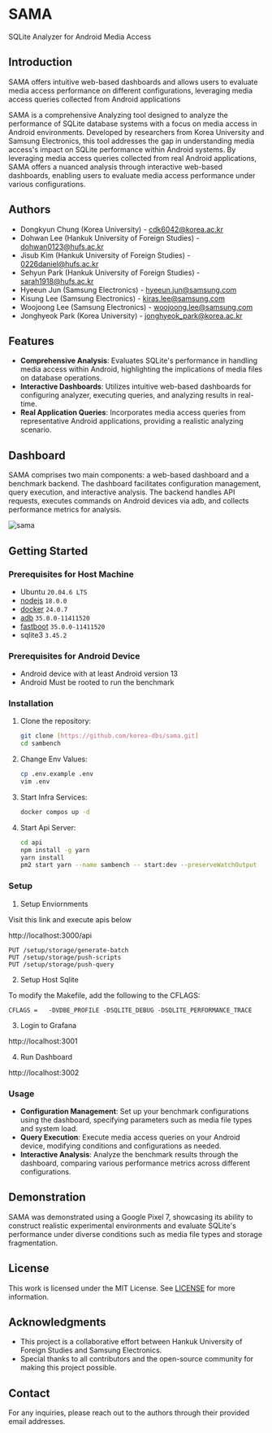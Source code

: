# SAMA

SQLite Analyzer for Android Media Access

## Introduction

SAMA offers intuitive web-based dashboards and allows users to evaluate media access performance on different configurations, leveraging media access queries collected from Android applications

SAMA is a comprehensive Analyzing tool designed to analyze the performance of SQLite database systems with a focus on media access in Android environments. Developed by researchers from Korea University and Samsung Electronics, this tool addresses the gap in understanding media access's impact on SQLite performance within Android systems. By leveraging media access queries collected from real Android applications, SAMA offers a nuanced analysis through interactive web-based dashboards, enabling users to evaluate media access performance under various configurations.

## Authors
- Dongkyun Chung (Korea University) - <cdk6042@korea.ac.kr>
- Dohwan Lee (Hankuk University of Foreign Studies) - <dohwan0123@hufs.ac.kr>
- Jisub Kim (Hankuk University of Foreign Studies) - <0226daniel@hufs.ac.kr>
- Sehyun Park (Hankuk University of Foreign Studies) - <sarah1918@hufs.ac.kr>
- Hyeeun Jun (Samsung Electronics) - <hyeeun.jun@samsung.com>
- Kisung Lee (Samsung Electronics) - <kiras.lee@samsung.com>
- Woojoong Lee (Samsung Electronics) - <woojoong.lee@samsung.com>
- Jonghyeok Park (Korea University) - <jonghyeok_park@korea.ac.kr>

## Features

- **Comprehensive Analysis**: Evaluates SQLite's performance in handling media access within Android, highlighting the implications of media files on database operations.
- **Interactive Dashboards**: Utilizes intuitive web-based dashboards for configuring analyzer, executing queries, and analyzing results in real-time.
- **Real Application Queries**: Incorporates media access queries from representative Android applications, providing a realistic analyzing scenario.

## Dashboard

SAMA comprises two main components: a web-based dashboard and a benchmark backend. The dashboard facilitates configuration management, query execution, and interactive analysis. The backend handles API requests, executes commands on Android devices via adb, and collects performance metrics for analysis.


![sama](https://github.com/user-attachments/assets/4ea9c1ad-9f50-47b4-909d-c97c2c973f12)


## Getting Started

### Prerequisites for Host Machine

- Ubuntu `20.04.6 LTS`
- [nodejs](https://github.com/nvm-sh/nvm#installing-and-updating) `18.0.0`
- [docker](./docs/docker-install.md) `24.0.7`
- [adb](https://developer.android.com/tools/sdkmanager) `35.0.0-11411520`
- [fastboot](https://developer.android.com/tools/sdkmanager) `35.0.0-11411520`
- sqlite3 `3.45.2`

### Prerequisites for Android Device

- Android device with at least Android version 13
- Android Must be rooted to run the benchmark

### Installation

1. Clone the repository:

   ```sh
   git clone [https://github.com/korea-dbs/sama.git]
   cd sambench
   ```

2. Change Env Values:

   ```sh
   cp .env.example .env
   vim .env
   ```

2. Start Infra Services:

   ```sh
   docker compos up -d
   ```
   
3. Start Api Server:

   ```sh
   cd api
   npm install -g yarn
   yarn install
   pm2 start yarn --name sambench -- start:dev --preserveWatchOutput
   ```

### Setup

1. Setup Enviornments

Visit this link and execute apis below

http://localhost:3000/api

```
PUT /setup/storage/generate-batch
PUT /setup/storage/push-scripts
PUT /setup/storage/push-query
```

2. Setup Host Sqlite

To modify the Makefile, add the following to the CFLAGS:

```
CFLAGS =   -DVDBE_PROFILE -DSQLITE_DEBUG -DSQLITE_PERFORMANCE_TRACE
```

3. Login to Grafana

http://localhost:3001

4. Run Dashboard

http://localhost:3002


### Usage

- **Configuration Management**: Set up your benchmark configurations using the dashboard, specifying parameters such as media file types and system load.
- **Query Execution**: Execute media access queries on your Android device, modifying conditions and configurations as needed.
- **Interactive Analysis**: Analyze the benchmark results through the dashboard, comparing various performance metrics across different configurations.

## Demonstration

SAMA was demonstrated using a Google Pixel 7, showcasing its ability to construct realistic experimental environments and evaluate SQLite's performance under diverse conditions such as media file types and storage fragmentation.

## License

This work is licensed under the MIT License. See [LICENSE](LICENSE) for more information.

## Acknowledgments

- This project is a collaborative effort between Hankuk University of Foreign Studies and Samsung Electronics.
- Special thanks to all contributors and the open-source community for making this project possible.

## Contact

For any inquiries, please reach out to the authors through their provided email addresses.
